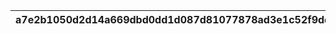 |a7e2b1050d2d14a669dbd0dd1d087d81077878ad3e1c52f9dd89d4e1fa69b5cc|b312c37be88d0b9eb8fa3423b648d3124bdeb2213bdc6279c773e61c6c716bce|8c4ba0d14b00e2fbbe8c556c83b393e048a3f05873ec912c2a29a6f7a6cc0906|
| --- | --- | --- |